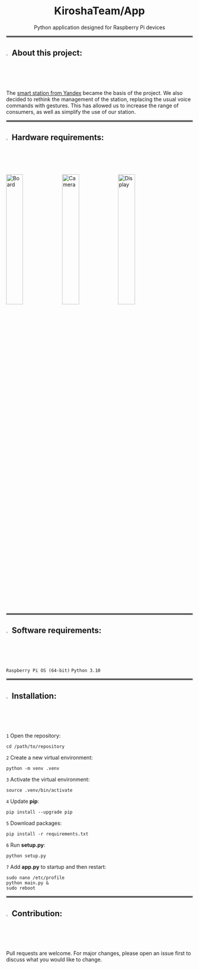 <div align="center">
<h1>
    KiroshaTeam/App
</h1>
Python application designed for Raspberry Pi devices
</div>
<hr style="border:2px solid gray">
<div>
<h2>
    <img src="https://media.discordapp.net/attachments/773798084479418389/1356951990814511324/info.png?ex=67ee6f85&is=67ed1e05&hm=e1740f9b9cb79ba5ec35c9fc308815ab9eb437bb2eaa59931e9a4cbdd285022e&=&format=webp&quality=lossless" alt="Info" style="width:2%">
    About this project:
</h2>
The <a href="https://alice.yandex.ru/station">smart station from Yandex</a> became the basis of the project. We also decided to rethink the management of the station, replacing the usual voice commands with gestures. This has allowed us to increase the range of consumers, as well as simplify the use of our station.
</div>
<hr style="border:2px solid gray">
<div>
<h2>
    <img src="https://cdn.discordapp.com/attachments/773798084479418389/1356956551134576801/microchip.png?ex=67ee73c4&is=67ed2244&hm=bdd97592b4b55e7d4e2ab1b09414c7795297606a027d3bec0c911f78c129f49d&" alt="Hardware" style="width:2%">
    Hardware requirements:
</h2>
<img src="https://assets.raspberrypi.com/static/532b4c25752c4235d76cc41051baf9ab/9ff6b/877fb653-7b43-4931-9cee-977a22571f65_3b%2BAngle%2B2%2Brefresh.webp" alt="Board" style="width:30%"><img src="https://assets.raspberrypi.com/static/6a75fa481019db1ac6bca74e5192cb5b/9ff6b/ffa68a46-fd44-4995-9ad4-ac846a5563f1_Camera%2BV2%2BHero.webp" alt="Camera" style="width:30%"><img src="https://assets.raspberrypi.com/static/d93d3a26f4525829f55b34372cf65a5e/9ff6b/ZySo0K8jQArT0HDZ_TouchDisplay2desktop.webp" alt="Display" style="width:30%">
</div>
<hr style="border:2px solid gray">
<div>
<h2>
    <img src="https://cdn.discordapp.com/attachments/773798084479418389/1356956798728540200/apps-add.png?ex=67ee73ff&is=67ed227f&hm=997c24907f1006f974988a0937a5dcf31f47b520f85c35b44f7d4742b05ebe54&" alt="Software" style="width:2%">
    Software requirements:
</h2>
</div>

``Raspberry Pi OS (64-bit)``
``Python 3.10``
<hr style="border:2px solid gray">

<div>
<h2>
    <img src="https://media.discordapp.net/attachments/773798084479418389/1356951991246520480/down.png?ex=67ee6f85&is=67ed1e05&hm=dcf9e13db4156f3b5a8f062633fdc4beca58bf37ab85636d8566d31faaf5f2b2&=&format=webp&quality=lossless" alt="Download" style="width:2%">
    Installation:
</h2>
</div>

`1` Open the repository:

    cd /path/to/repository
`2` Create a new virtual environment:

    python -m venv .venv
`3` Activate the virtual environment:
    
    source .venv/bin/activate
`4` Update **pip**:

    pip install --upgrade pip
`5` Download packages:
    
    pip install -r requirements.txt
`6` Run **setup.py**:
    
    python setup.py
`7` Add **app.py** to startup and then restart:
    
    sudo nano /etc/profile
    python main.py &
    sudo reboot

<hr style="border:2px solid gray">
<div>
<h2>
    <img src="https://media.discordapp.net/attachments/773798084479418389/1356950282562441348/heart-Photoroom.png?ex=67ee6dee&is=67ed1c6e&hm=d4ecb6c4cfb100f682d95f263c7f4bbb87967c55140c92f1e12e837b57937872&=&format=webp&quality=lossless" alt="Heart" style="width:2%">
    Contribution:
</h2>
Pull requests are welcome. For major changes, please open an issue first
to discuss what you would like to change.
</div>